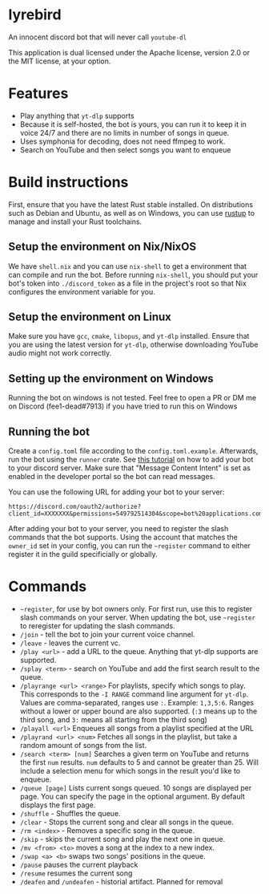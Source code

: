 # lyrebird

An innocent discord bot that will never call `youtube-dl`

This application is dual licensed under the Apache license, version 2.0 or the MIT license, at your option.

# Features

 * Play anything that `yt-dlp` supports
 * Because it is self-hosted, the bot is yours, you can run it to keep it in voice 24/7 and there are no
limits in number of songs in queue.
 * Uses symphonia for decoding, does not need ffmpeg to work.
 * Search on YouTube and then select songs you want to enqueue

# Build instructions

First, ensure that you have the latest Rust stable installed. On distributions such as Debian and Ubuntu,
as well as on Windows, you can use [rustup] to manage and install your Rust toolchains.

## Setup the environment on Nix/NixOS

We have `shell.nix` and you can use `nix-shell` to get a environment that can compile and run the bot.
Before running `nix-shell`, you should put your bot's token into `./discord_token` as a file in the project's
root so that Nix configures the environment variable for you.


## Setup the environment on Linux

Make sure you have `gcc`, `cmake`, `libopus`, and `yt-dlp` installed. Ensure that you are using the latest
version for `yt-dlp`, otherwise downloading YouTube audio might not work correctly.

## Setting up the environment on Windows

Running the bot on windows is not tested. Feel free to open a PR or DM me on Discord (fee1-dead#7913) if
you have tried to run this on Windows

## Running the bot

Create a `config.toml` file according to the `config.toml.example`. Afterwards, run the bot using the
`runner` crate. See [this tutorial][adding bot to servers] on how to add your bot to your discord
server. Make sure that "Message Content Intent" is set as enabled in the developer portal so the bot can
read messages.

You can use the following URL for adding your bot to your server:

```
https://discord.com/oauth2/authorize?client_id=XXXXXXX&permissions=549792514304&scope=bot%20applications.commands
```

After adding your bot to your server, you need to register the slash commands that the bot supports. Using
the account that matches the `owner_id` set in your config, you can run the `~register` command to either
register it in the guild specificially or globally.

# Commands

* `~register`, for use by bot owners only. For first run, use this to register slash commands on your server.
When updating the bot, use `~register` to reregister for updating the slash commands.
* `/join` - tell the bot to join your current voice channel.
* `/leave` - leaves the current vc.
* `/play <url>` - add a URL to the queue. Anything that yt-dlp supports are supported.
* `/splay <term>` - search on YouTube and add the first search result to the queue.
* `/playrange <url> <range>` For playlists, specify which songs to play. This corresponds to the `-I RANGE`
command line argument for `yt-dlp`. Values are comma-separated, ranges use `:`. Example: `1,3,5:6`. Ranges
without a lower or upper bound are also supported. (`:3` means up to the third song, and `3:` means all starting
from the third song)
* `/playall <url>` Enqueues all songs from a playlist specified at the URL
* `/playrand <url> <num>` Fetches all songs in the playlist, but take a random amount of songs from the list.
* `/search <term> [num]` Searches a given term on YouTube and returns the first `num` results. `num` defaults to
5 and cannot be greater than 25. Will include a selection menu for which songs in the result you'd like to enqueue.
* `/queue [page]` Lists current songs queued. 10 songs are displayed per page. You can specify the page in the
optional argument. By default displays the first page.
* `/shuffle` - Shuffles the queue.
* `/clear` - Stops the current song and clear all songs in the queue.
* `/rm <index>` - Removes a specific song in the queue.
* `/skip` - skips the current song and play the next one in queue.
* `/mv <from> <to>` moves a song at the index to a new index.
* `/swap <a> <b>` swaps two songs' positions in the queue.
* `/pause` pauses the current playback
* `/resume` resumes the current song
* `/deafen` and `/undeafen` - historial artifact. Planned for removal


[adding bot to servers]: https://discordjs.guide/preparations/adding-your-bot-to-servers.html
[rustup]: https://rustup.rs/